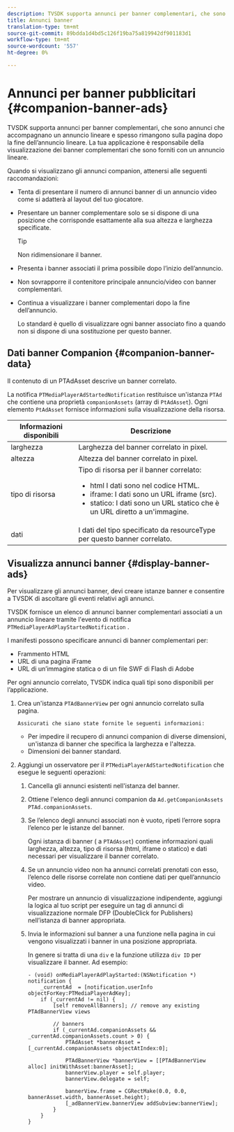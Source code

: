 ```yaml
---
description: TVSDK supporta annunci per banner complementari, che sono annunci che accompagnano un annuncio lineare e spesso rimangono sulla pagina dopo la fine dell’annuncio lineare. La tua applicazione è responsabile della visualizzazione dei banner complementari che sono forniti con un annuncio lineare.
title: Annunci banner
translation-type: tm+mt
source-git-commit: 89bdda1d4bd5c126f19ba75a819942df901183d1
workflow-type: tm+mt
source-wordcount: '557'
ht-degree: 0%

---
```



# Annunci per banner pubblicitari {#companion-banner-ads}

TVSDK supporta annunci per banner complementari, che sono annunci che accompagnano un annuncio lineare e spesso rimangono sulla pagina dopo la fine dell’annuncio lineare. La tua applicazione è responsabile della visualizzazione dei banner complementari che sono forniti con un annuncio lineare.

Quando si visualizzano gli annunci companion, attenersi alle seguenti raccomandazioni:

* Tenta di presentare il numero di annunci banner di un annuncio video come si adatterà al layout del tuo giocatore.
* Presentare un banner complementare solo se si dispone di una posizione che corrisponde esattamente alla sua altezza e larghezza specificate.

   >[!TIP]
   >
   >Non ridimensionare il banner.

* Presenta i banner associati il prima possibile dopo l’inizio dell’annuncio.
* Non sovrapporre il contenitore principale annuncio/video con banner complementari.
* Continua a visualizzare i banner complementari dopo la fine dell’annuncio.

   Lo standard è quello di visualizzare ogni banner associato fino a quando non si dispone di una sostituzione per questo banner.

## Dati banner Companion {#companion-banner-data}

Il contenuto di un PTAdAsset descrive un banner correlato.

<!--<a id="section_D730B4FD6FD749E9860B6A07FC110552"></a>-->

La notifica `PTMediaPlayerAdStartedNotification` restituisce un&#39;istanza `PTAd` che contiene una proprietà `companionAssets` (array di `PtAdAsset`).
Ogni elemento `PtAdAsset` fornisce informazioni sulla visualizzazione della risorsa.

<table id="table_760C885E2DCA4BE983CC57FDA7BD5B14"> 
 <thead> 
  <tr> 
   <th colname="col1" class="entry"> Informazioni disponibili </th> 
   <th colname="col2" class="entry"> Descrizione </th> 
  </tr> 
 </thead>
 <tbody> 
  <tr> 
   <td colname="col1"> larghezza </td> 
   <td colname="col2"> Larghezza del banner correlato in pixel. </td> 
  </tr> 
  <tr> 
   <td colname="col1"> altezza </td> 
   <td colname="col2"> Altezza del banner correlato in pixel. </td> 
  </tr> 
  <tr> 
   <td colname="col1"> tipo di risorsa </td> 
   <td colname="col2">Tipo di risorsa per il banner correlato: 
    <ul id="ul_A067787FE49E4B6095BE0AC1D447DBB3"> 
     <li id="li_02B7224C67004095B3F6E50FD21E507E">html I dati sono nel codice HTML. </li> 
     <li id="li_5F37E14472424F808C6094F42009E676">iframe: I dati sono un URL iframe (src). </li> 
     <li id="li_76B945007CE842158B5125422765E0B2">statico: I dati sono un URL statico che è un URL diretto a un'immagine. </li> 
    </ul> </td> 
  </tr> 
  <tr> 
   <td colname="col1"> dati </td> 
   <td colname="col2"> I dati del tipo specificato da <span class="codeph"> resourceType</span> per questo banner correlato. </td> 
  </tr> 
 </tbody> 
</table>

## Visualizza annunci banner {#display-banner-ads}

Per visualizzare gli annunci banner, devi creare istanze banner e consentire a TVSDK di ascoltare gli eventi relativi agli annunci.

TVSDK fornisce un elenco di annunci banner complementari associati a un annuncio lineare tramite l&#39;evento di notifica `PTMediaPlayerAdPlayStartedNotification` .

I manifesti possono specificare annunci di banner complementari per:

* Frammento HTML
* URL di una pagina iFrame
* URL di un’immagine statica o di un file SWF di Flash di Adobe

Per ogni annuncio correlato, TVSDK indica quali tipi sono disponibili per l’applicazione.

1. Crea un&#39;istanza `PTAdBannerView` per ogni annuncio correlato sulla pagina.

       Assicurati che siano state fornite le seguenti informazioni:
   
   * Per impedire il recupero di annunci companion di diverse dimensioni, un&#39;istanza di banner che specifica la larghezza e l&#39;altezza.
   * Dimensioni dei banner standard.

1. Aggiungi un osservatore per il `PTMediaPlayerAdStartedNotification` che esegue le seguenti operazioni:
   1. Cancella gli annunci esistenti nell&#39;istanza del banner.
   1. Ottiene l&#39;elenco degli annunci companion da `Ad.getCompanionAssets` `PTAd.companionAssets`.
   1. Se l’elenco degli annunci associati non è vuoto, ripeti l’errore sopra l’elenco per le istanze del banner.

      Ogni istanza di banner ( a `PTAdAsset`) contiene informazioni quali larghezza, altezza, tipo di risorsa (html, iframe o statico) e dati necessari per visualizzare il banner correlato.
   1. Se un annuncio video non ha annunci correlati prenotati con esso, l’elenco delle risorse correlate non contiene dati per quell’annuncio video.

      Per mostrare un annuncio di visualizzazione indipendente, aggiungi la logica al tuo script per eseguire un tag di annunci di visualizzazione normale DFP (DoubleClick for Publishers) nell’istanza di banner appropriata.
   1. Invia le informazioni sul banner a una funzione nella pagina in cui vengono visualizzati i banner in una posizione appropriata.

      In genere si tratta di una `div` e la funzione utilizza `div ID` per visualizzare il banner. Ad esempio:

      ```
      - (void) onMediaPlayerAdPlayStarted:(NSNotification *) notification { 
          _currentAd  = [notification.userInfo  objectForKey:PTMediaPlayerAdKey];  
          if (_currentAd != nil) { 
              [self removeAllBanners]; // remove any existing PTAdBannerView views 
      
              // banners 
              if (_currentAd.companionAssets && _currentAd.companionAssets.count > 0) { 
                  PTAdAsset *bannerAsset = [_currentAd.companionAssets objectAtIndex:0]; 
      
                  PTAdBannerView *bannerView = [[PTAdBannerView alloc] initWithAsset:bannerAsset];  
                  bannerView.player = self.player; 
                  bannerView.delegate = self; 
      
                  bannerView.frame = CGRectMake(0.0, 0.0, bannerAsset.width, bannerAsset.height);  
                  [_adBannerView.bannerView addSubview:bannerView]; 
              } 
          } 
      }
      ```
